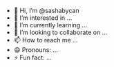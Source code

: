 - 👋 Hi, I’m @sashabycan
- 👀 I’m interested in ...
- 🌱 I’m currently learning ...
- 💞️ I’m looking to collaborate on ...
- 📫 How to reach me ...
- 😄 Pronouns: ...
- ⚡ Fun fact: ...

<!---
sashabycan/sashabycan is a ✨ special ✨ repository because its `README.md` (this file) appears on your GitHub profile.
You can click the Preview link to take a look at your changes.
--->

